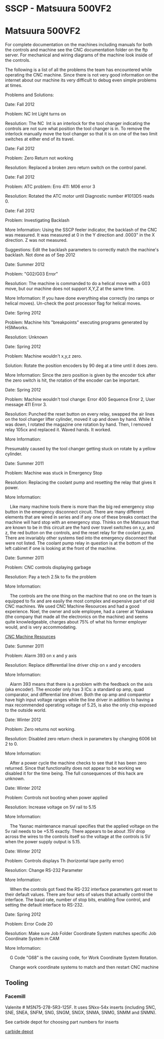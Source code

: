 # SSCP - Matsuura 500VF2

# Matsuura 500VF2

For complete documentation on the machines including manuals for both the controls and machine see the CNC documentation folder on the ftp server. For mechanical and wiring diagrams of the machine look inside of the controls.

The following is a list of all the problems the team has encountered while operating the CNC machine. Since there is not very good information on the internet about our machine its very difficult to debug even simple problems at times. 

Problems and Solutions:

Date: Fall 2012

Problem: NC Int Light turns on

Resolution: The NC  Int is an interlock for the tool changer indicating the controls are not sure what position the tool changer is in. To remove the interlock manually move the tool changer so that it is on one of the two limit switches at either end of its travel. 

Date: Fall 2012

Problem: Zero Return not working

Resolution: Replaced a broken zero return switch on the control panel.

Date: Fall 2012

Problem: ATC problem: Erro 411: M06 error 3 

Resolution: Rotated the ATC motor until Diagnostic number #1013D5 reads 0.

Date: Fall 2012

Problem: Investigating Backlash

More Information: Using the SSCP feeler indicator, the backlash of the CNC was measured. It was measured at 0 in the Y direction and .0003" in the X direction. Z was not measured.

Suggestions: Edit the backlash parameters to correctly match the machine's backlash. Not done as of Sep 2012

Date: Summer 2012

Problem: "G02/G03 Error"

Resolution: The machine is commanded to do a helical move with a G03 move, but our machine does not support X,Y,Z at the same time.

More Information: If you have done everything else correctly (no ramps or helical moves). Un-check the post processor flag for helical moves.

Date: Spring 2012

Problem: Machine hits "breakpoints" executing programs generated by HSMworks.

Resolution: Unknown

Date: Spring 2012

Problem: Machine wouldn't x,y,z zero.

Solution: Rotate the position encoders by 90 deg at a time until it does zero.

More Information: Since the zero position is given by the encoder tick after the zero switch is hit, the rotation of the encoder can be important.

Date: Spring 2012

Problem: Machine wouldn't tool change: Error 400 Sequence Error 2, User message 411 Error 3. 

Resolution: Punched the reset button on every relay, swapped the air lines on the tool changer lifter cylinder, moved it up and down by hand. While it was down, I rotated the magazine one rotation by hand. Then, I removed relay 105cx and replaced it. Waved hands. It worked.

More Information:

Presumably caused by the tool changer getting stuck on rotate by a yellow cylinder.

Date: Summer 2011

Problem: Machine was stuck in Emergency Stop

Resolution: Replacing the coolant pump and resetting the relay that gives it power.

More Information:

    Like many machine tools there is more than the big red emergency stop button in the emergency disconnect circuit. There are many different elements that are wired in series and if any one of these breaks contact the machine will hard stop with an emergency stop. Thinks on the Matsuura that are known to be in this circuit are the hard over travel switches on x,y, and z, the red button on the controls, and the reset relay for the coolant pump. There are invariably other systems tied into the emergency disconnect that were not listed. The coolant pump relay in question is at the bottom of the left cabinet if one is looking at the front of the machine.  

Date: Summer 2011

Problem: CNC controls displaying garbage 

Resolution: Pay a tech 2.5k to fix the problem

More Information: 

    The controls are the one thing on the machine that no one on the team is equipped to fix and are easily the most complex and expensive part of old CNC machines. We used CNC Machine Resources and had a good experience. Noel, the owner and sole employee, had a career at Yaskawa (the company that made all the electronics on the machine) and seems quite knowledgeable, charges about 75% of what his former employer would, and is very accommodating. 

[ CNC Machine Resources](http://www.cncmachineresources.com/)

Date: Summer 2011

Problem: Alarm 393 on x and y axis

Resolution: Replace differential line driver chip on x and y encoders

More Information:

    Alarm 393 means that there is a problem with the feedback on the axis (aka encoder). The encoder only has 3 ICs: a standard op amp, quad comparator, and differential line driver. Both the op amp and comparetor have high input voltage ranges while the line driver in addition to having a max recommended operating voltage of 5.25, is also the only chip exposed to the outside world. 

Date: Winter 2012

Problem: Zero returns not working.

Resolution: Disabled zero return check in parameters by changing 6006 bit 2 to 0.

More Information:

    After a power cycle the machine checks to see that it has been zero returned. Since that functionality does not appear to be working we disabled it for the time being. The full consequences of this hack are unknown. 

Date: Winter 2012

Problem: Controls not booting when power applied

Resolution: Increase voltage on 5V rail to 5.15

More Information:

    The Yasnac maintenance manual specifies that the applied voltage on the 5v rail needs to be +5.15 exactly. There appears to be about .15V drop across the wires to the controls itself so the voltage at the controls is 5V when the power supply output is 5.15.

Date: Winter 2012

Problem: Controls displays Th (horizontal tape parity error)

Resolution: Change RS-232 Parameter

More Information:

    When the controls got fixed the RS-232 interface parameters got reset to their default values. There are four sets of values that actually control the interface. The baud rate, number of stop bits, enabling flow control, and setting the default interface to RS-232. 

Date: Spring 2012

Problem: Error Code 20 

Resolution: Make sure Job Folder Coordinate System matches specific Job Coordinate System in CAM

More Information:

    G Code "G68" is the causing code, for Work Coordinate System Rotation.

    Change work coordinate systems to match and then restart CNC machine

## Tooling

[](#h.gue16w2j8wmw)

### Facemill

[](#h.gbczvu4da8r)

Valenite # MSN75-278-5R3-125F. It uses SNxx-54x inserts (including SNC, SNE, SNEA, SNFM, SNG, SNGM, SNGX, SNMA, SNMG, SNMM and SNMN). 

See carbide depot for choosing part numbers for inserts

[ carbide depot](http://www.carbidedepot.com/formulas-insert-d.htm)

